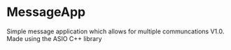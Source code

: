 # MessageApp
 Simple message application which allows for multiple communcations V1.0. Made using the ASIO C++ library

